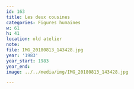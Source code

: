 ```yaml
---
id: 163
title: Les deux cousines
categories: Figures humaines
w: 61
h: 41
location: old atelier
note:
file: IMG_20180813_143428.jpg
year: '1983'
year_start: 1983
year_end:
image: ../../media/img/IMG_20180813_143428.jpg

---
```


